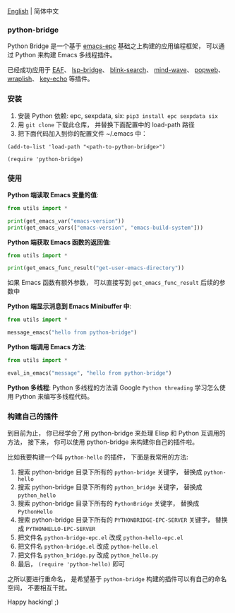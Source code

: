 [English](./README.md) | 简体中文

### python-bridge
Python Bridge 是一个基于 [emacs-epc](https://github.com/kiwanami/emacs-epc) 基础之上构建的应用编程框架， 可以通过 Python 来构建 Emacs 多线程插件。

已经成功应用于 [EAF](https://github.com/emacs-eaf/emacs-application-framework)、 [lsp-bridge](https://github.com/manateelazycat/lsp-bridge)、 [blink-search](https://github.com/manateelazycat/blink-search/)、 [mind-wave](https://github.com/manateelazycat/mind-wave/)、 [popweb](https://github.com/manateelazycat/popweb)、 [wraplish](https://github.com/manateelazycat/wraplish)、 [key-echo](https://github.com/manateelazycat/key-echo) 等插件。

### 安装
1. 安装 Python 依赖: epc, sexpdata, six: `pip3 install epc sexpdata six`
2. 用 `git clone` 下载此仓库， 并替换下面配置中的 load-path 路径
3. 把下面代码加入到你的配置文件 ~/.emacs 中：

```elisp
(add-to-list 'load-path "<path-to-python-bridge>")

(require 'python-bridge)
```

### 使用
**Python 端读取 Emacs 变量的值**:

```python
from utils import *

print(get_emacs_var("emacs-version"))
print(get_emacs_vars(["emacs-version", "emacs-build-system"]))
```

**Python 端获取 Emacs 函数的返回值**:
```python
from utils import *

print(get_emacs_func_result("get-user-emacs-directory"))
```
如果 Emacs 函数有额外参数， 可以直接写到 `get_emacs_func_result` 后续的参数中

**Python 端显示消息到 Emacs Minibuffer 中**:
```python
from utils import *

message_emacs("hello from python-bridge")
```

**Python 端调用 Emacs 方法**:
```python
from utils import *

eval_in_emacs("message", "hello from python-bridge")
```

**Python 多线程**:
Python 多线程的方法请 Google `Python threading` 学习怎么使用 Python 来编写多线程代码。

### 构建自己的插件
到目前为止， 你已经学会了用 python-bridge 来处理 Elisp 和 Python 互调用的方法， 接下来， 你可以使用 python-bridge 来构建你自己的插件啦。

比如我要构建一个叫 `python-hello` 的插件， 下面是我常用的方法:
1. 搜索 python-bridge 目录下所有的 `python-bridge` 关键字， 替换成 `python-hello`
2. 搜索 python-bridge 目录下所有的 `python_bridge` 关键字， 替换成 `python_hello`
3. 搜索 python-bridge 目录下所有的 `PythonBridge` 关键字， 替换成 `PythonHello`
4. 搜索 python-bridge 目录下所有的 `PYTHONBRIDGE-EPC-SERVER` 关键字， 替换成 `PYTHONHELLO-EPC-SERVER`
5. 把文件名 `python-bridge-epc.el` 改成 `python-hello-epc.el`
6. 把文件名 `python-bridge.el` 改成 `python-hello.el`
7. 把文件名 `python_bridge.py` 改成 `python_hello.py`
8. 最后， `(require 'python-hello)` 即可

之所以要进行重命名， 是希望基于 `python-bridge` 构建的插件可以有自己的命名空间， 不要相互干扰。

Happy hacking! ;)
